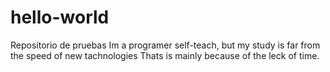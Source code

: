 # hello-world
Repositorio de pruebas
Im a programer self-teach, 
but my study is far from the speed of new tachnologies
Thats is mainly because of the leck of time.
